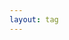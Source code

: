 ```yaml
---
layout: tag
---
```


<!-- @layout-full-width -->
<script setup lang="ts">
import { computed, ref, watchEffect } from 'vue'
import { useRoute } from 'vue-router'
import { usePostsData } from '../../src/composables/posts.data'

// 获取所有文章数据
const posts = usePostsData()

// 获取路由对象
const route = useRoute() as { params: { tag?: string } }

const selectedTag = ref<string>('')

// 根据路由中的 tag 参数来设置选中的标签
watchEffect(() => {
  const tagFromRoute = route.params.tag
  selectedTag.value = typeof tagFromRoute === 'string' ? tagFromRoute : ''
})

// 根据选中的标签过滤文章
const filteredPosts = computed(() => {
  if (!selectedTag.value)
    return posts
  return posts.filter(post => post.tags?.includes(selectedTag.value))
})
</script>

<PostsType :posts="filteredPosts" title="标签" :type="selectedTag" />
